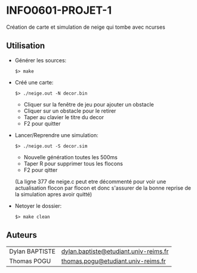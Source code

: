 # INFO0601-PROJET-1

Création de carte et simulation de neige qui tombe avec ncurses

## Utilisation

- Générer les sources: 
    ```
    $> make
    ```
- Créé une carte: 
    ```
    $> ./neige.out -N decor.bin
    ```
    - Cliquer sur la fenêtre de jeu pour ajouter un obstacle
    - Cliquer sur un obstacle pour le retirer
    - Taper au clavier le titre du decor
    - F2 pour quitter

- Lancer/Reprendre une simulation: 
    ```
    $> ./neige.out -S decor.sim
    ```
    - Nouvelle génération toutes les 500ms
    - Taper R pour supprimer tous les flocons
    - F2 pour qitter
    
    (La ligne 377 de neige.c peut etre décommenté pour voir une actualisation flocon par flocon et donc s'assurer de la bonne reprise de la simulation apres avoir quitté)
- Netoyer le dossier: 
    ```
    $> make clean
    ```

## Auteurs
|||
|----------------|---------------------------------------|
| Dylan BAPTISTE | dylan.baptiste@etudiant.univ-reims.fr |
| Thomas POGU    | thomas.pogu@etudiant.univ-reims.fr    |
